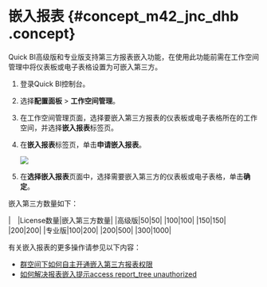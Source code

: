# 嵌入报表 {#concept_m42_jnc_dhb .concept}

Quick BI高级版和专业版支持第三方报表嵌入功能，在使用此功能前需在工作空间管理中将仪表板或电子表格设置为可嵌入第三方。

1.  登录Quick BI控制台。
2.  选择**配置面板** \> **工作空间管理**。
3.  在工作空间管理页面，选择要嵌入第三方报表的仪表板或电子表格所在的工作空间，并选择**嵌入报表**标签页。
4.  在**嵌入报表**标签页，单击**申请嵌入报表**。

    ![](http://static-aliyun-doc.oss-cn-hangzhou.aliyuncs.com/assets/img/141113/156073458040946_zh-CN.png)

5.  在**选择嵌入报表**页面中，选择需要嵌入第三方的仪表板或电子表格，单击**确定**。

嵌入第三方数量如下：

|　|License数量|嵌入第三方数量|
|高级版|50|50|
|100|100|
|150|150|
|200|200|
|专业版|100|200|
|200|500|
|300|1000|

有关嵌入报表的更多操作请参见以下内容：

-   [群空间下如何自主开通嵌入第三方报表权限](https://help.aliyun.com/knowledge_detail/55768.html?spm=a2c4g.11186631.2.9.5f91514315OyX7)
-   [如何解决报表嵌入提示access report\_tree unauthorized](https://help.aliyun.com/knowledge_detail/60620.html?spm=a2c4g.11186631.2.17.33f25143Yd6Yx2)

